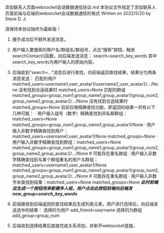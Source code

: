添加联系人页面websocket会话数据通信协议.md
本协议文件规定了添加联系人页面前端与后端的websocket会话数据通信的格式
Written on 2022/5/20 by Steve D. J.

请保持本协议始终为最新版！

1. 握手成功后不额外发送消息。

2. 用户输入要搜索的用户名/群组名/群组号，点击“搜索”按钮，触发searchContact()函数，向后端发送消息：
    search=search_key_words
    其中search_key_words为用户输入的原始内容。

3. 后端收到"search=..."消息后进行查找，向前端返回查找结果，结果分为两条消息发送：
    匹配的用户 matched_users=username1,user_avatar1/username2,user_avatar2/.../None
            没有找到合适结果时 matched_users=None
    匹配的群组 matched_groups=group_num1,group_name1,group_avatar1/group_num2,group_name2,group_avatar2/.../None
            没有找到合适结果时 matched_groups=None
    目前仅做精确查找功能，即返回的结果一共有以下几种可能：
	· 用户输入组号（数字）精确查找到非私聊群组：matched_users=None  
							matched_groups=group_num1,group_name1,group_avatar1/None
	· 用户输入非数字精确查找到用户： matched_users=username1,user_avatar1/None
							matched_groups=None
	· 用户输入非数字精确查找到群组：matched_users=None  
							matched_groups=group_num1,group_name1,group_avatar1/group_num2,group_name2,group_avatar2/.../None		# 可能存在重名群组
	· 用户输入非数字精确查找到与某个群组重名的用户与群组：matched_users=username1,user_avatar1/None
							matched_groups=group_num1,group_name1,group_avatar1/group_num2,group_name2,group_avatar2/.../None		# 可能存在重名群组
	· 用户输入非数字未查找到结果：matched_users=None   matched_groups=None
			*****此时前端应生成一个按钮用来新建多人组，用户点击此按钮前端向后端发 new_group=search_key_words*****
							
4. 前端接收到后端返回的查找结果后生成列表元素，用户进行选择后，向后端发送选中的结果：
    选择的为用户 add_friend=username
    选择的为群组 add_group=group_num

5. 后端收到选择结果后直接完成关系添加，并断开websocket连接。